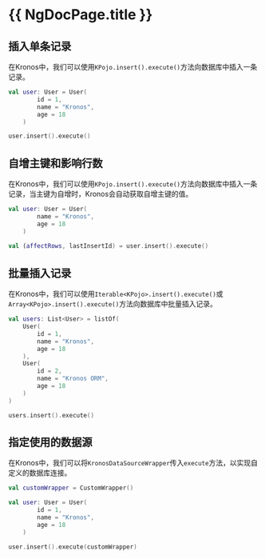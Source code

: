 # {{ NgDocPage.title }}

## 插入单条记录

在Kronos中，我们可以使用`KPojo.insert().execute()`方法向数据库中插入一条记录。

```kotlin name="demo" icon="kotlin" {7}
val user: User = User(
        id = 1,
        name = "Kronos",
        age = 18
    )

user.insert().execute()
```

## 自增主键和影响行数

在Kronos中，我们可以使用`KPojo.insert().execute()`方法向数据库中插入一条记录，当主键为自增时，Kronos会自动获取自增主键的值。

```kotlin name="demo" icon="kotlin" {6}
val user: User = User(
        name = "Kronos",
        age = 18
    )
    
val (affectRows, lastInsertId) = user.insert().execute()
```

## 批量插入记录

在Kronos中，我们可以使用`Iterable<KPojo>.insert().execute()`或`Array<KPojo>.insert().execute()`方法向数据库中批量插入记录。

```kotlin name="demo" icon="kotlin" {14}
val users: List<User> = listOf(
    User(
        id = 1,
        name = "Kronos",
        age = 18
    ),
    User(
        id = 2,
        name = "Kronos ORM",
        age = 18
    )
)

users.insert().execute()
```

## 指定使用的数据源
在Kronos中，我们可以将`KronosDataSourceWrapper`传入`execute`方法，以实现自定义的数据库连接。

```kotlin name="demo" icon="kotlin" {9}
val customWrapper = CustomWrapper()

val user: User = User(
        id = 1,
        name = "Kronos",
        age = 18
    )
    
user.insert().execute(customWrapper)
```
